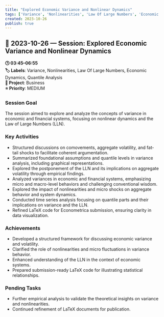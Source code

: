 ```yaml
---
title: "Explored Economic Variance and Nonlinear Dynamics"
tags: ['Variance', 'Nonlinearities', 'Law Of Large Numbers', 'Economic Dynamics', 'Quantile Analysis']
created: 2023-10-26
publish: true
---
```


## 📅 2023-10-26 — Session: Explored Economic Variance and Nonlinear Dynamics

**🕒 03:45–06:55**  
**🏷️ Labels**: Variance, Nonlinearities, Law Of Large Numbers, Economic Dynamics, Quantile Analysis  
**📂 Project**: Business  
**⭐ Priority**: MEDIUM  


### Session Goal
The session aimed to explore and analyze the concepts of variance in economic and financial systems, focusing on nonlinear dynamics and the Law of Large Numbers (LLN).

### Key Activities
- Structured discussions on comovements, aggregate volatility, and fat-tail shocks to facilitate coherent argumentation.
- Summarized foundational assumptions and quantile levels in variance analysis, including graphical representations.
- Explored the postponement of the LLN and its implications on aggregate volatility through empirical findings.
- Analyzed variances in economic and financial systems, emphasizing micro and macro-level behaviors and challenging conventional wisdom.
- Explored the impact of nonlinearities and micro shocks on aggregate behavior and system dynamics.
- Conducted time series analysis focusing on quantile parts and their implications on variance and the LLN.
- Refined LaTeX code for Econometrica submission, ensuring clarity in data visualization.

### Achievements
- Developed a structured framework for discussing economic variance and volatility.
- Clarified the role of nonlinearities and micro fluctuations in variance behavior.
- Enhanced understanding of the LLN in the context of economic systems.
- Prepared submission-ready LaTeX code for illustrating statistical relationships.

### Pending Tasks
- Further empirical analysis to validate the theoretical insights on variance and nonlinearities.
- Continued refinement of LaTeX documents for publication.

